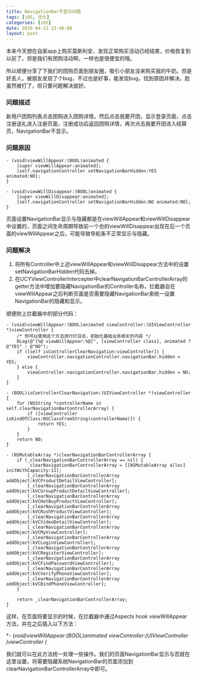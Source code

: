 ```yaml
---
title: NavigationBar不显示问题
tags: [iOS, 优化]
categories: [iOS]
date: 2016-04-13 13:40:00
layout: post
---
```


本来今天想在自家app上购买莫斯利安，发现正常购买活动已经结束，价格恢复到以前了。但是我们有团购活动啊，一样也是很便宜的哦。

所以顺便分享了下我们的团购页面到朋友圈，吸引小朋友没来购买我的牛奶。但是好丢人，被朋友发现了个bug，不过也是好事，能发现bug，找到原因并解决。脸虽然被打了，但只要问题解决就好。

### 问题描述

新用户团购列表点击团购进入团购详情，然后点击我要开团，显示登录页面，点击注册送礼进入注册页面，注册成功后返回团购详情，再次点击我要开团进入结算页，NavigationBar不显示。

### 问题原因

```objc
- (void)viewWillAppear:(BOOL)animated {
    [super viewWillAppear:animated];
    [self.navigationController setNavigationBarHidden:YES animated:NO];
}

- (void)viewWillDisappear:(BOOL)animated {
    [super viewWillDisappear:animated];
    [self.navigationController setNavigationBarHidden:NO animated:NO];
}
```

页面设置NavigationBar显示与隐藏都是在viewWillAppear和viewWillDisappear中设置的，页面之间生命周期导致前一个也的viewWillDisappear出现在后一个页面的viewWillAppear之后，可能导致导航条不正常显示与隐藏。

### 问题解决

1. 将所有Controller中上述viewWillAppear和viewWillDisappear方法中的设置setNavigationBarHidden代码去掉。
2. 在UCYViewControllerIntercepter中clearNavigationBarControllerArray的getter方法中增加要隐藏NavigationBar的Controller名称，拦截器会在viewWillAppear之后判断页面是否需要隐藏NavigationBar来统一设置NavigationBar的隐藏和显示。

顺便附上拦截器中的部分代码：

```objc
- (void)viewWillAppear:(BOOL)animated viewController:(UIViewController *)viewController {
    /* 你可以使用这个方法进行打日志，初始化基础业务相关的内容 */
    DLog(@"[%@ viewWillAppear:%@]", [viewController class], animated ? @"YES" : @"NO");
    if ([self isControllerClearNavigation:viewController]) {
        viewController.navigationController.navigationBar.hidden = YES;
    } else {
        viewController.navigationController.navigationBar.hidden = NO;
    }
}

- (BOOL)isControllerClearNavigation:(UIViewController *)viewController {
    for (NSString *controllerName in self.clearNavigationBarControllerArray) {
        if ([viewController isKindOfClass:NSClassFromString(controllerName)]) {
            return YES;
        }
    }
    return NO;
}

- (NSMutableArray *)clearNavigationBarControllerArray {
    if (_clearNavigationBarControllerArray == nil) {
        _clearNavigationBarControllerArray = [[NSMutableArray alloc] initWithCapacity:11];
        [_clearNavigationBarControllerArray addObject:kVCProductDetailViewController];
        [_clearNavigationBarControllerArray addObject:kVCGroupProductDetailViewController];
        [_clearNavigationBarControllerArray addObject:kVCHotBuyProductViewController];
        [_clearNavigationBarControllerArray addObject:kVCRushProductViewController];
        [_clearNavigationBarControllerArray addObject:kVCVideoDetailViewController];
        [_clearNavigationBarControllerArray addObject:kVCMyViewController];
        [_clearNavigationBarControllerArray addObject:kVCLoginViewController];
        [_clearNavigationBarControllerArray addObject:kVCRegisterViewController];
        [_clearNavigationBarControllerArray addObject:kVCFindPasswordViewController];
        [_clearNavigationBarControllerArray addObject:kVCVerifyPhoneViewController];
        [_clearNavigationBarControllerArray addObject:kVCBindPhoneViewController];
    }

    return _clearNavigationBarControllerArray;
}
```

这样，在页面将要显示的时候，在拦截器中通过Aspects hook viewWillAppear方法，并在之后插入以下方法：

**\- (void)viewWillAppear:(BOOL)animated viewController:(UIViewController *)viewController {**

我们就可以在此方法统一处理一些操作。我们的页面NavigationBar显示与否就在这里设置，将需要隐藏系统NavigationBar的页面添加到clearNavigationBarControllerArray中即可。